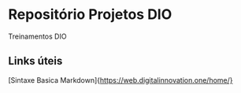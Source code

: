 # Repositório Projetos DIO
Treinamentos DIO


## Links úteis
[Sintaxe Basica Markdown]{https://web.digitalinnovation.one/home/}
